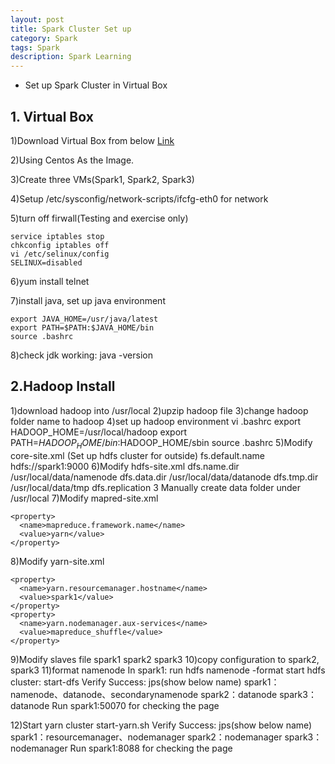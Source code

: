 ```yaml
---
layout: post
title: Spark Cluster Set up
category: Spark
tags: Spark
description: Spark Learning
---
```


- Set up Spark Cluster in Virtual Box

## 1. Virtual Box

1)Download Virtual Box from below <a href="https://www.virtualbox.org/wiki/Downloads">Link</a>

2)Using Centos As the Image.

3)Create three VMs(Spark1, Spark2, Spark3)

4)Setup /etc/sysconfig/network-scripts/ifcfg-eth0 for network

5)turn off firwall(Testing and exercise only)

	service iptables stop
	chkconfig iptables off
	vi /etc/selinux/config
	SELINUX=disabled

6)yum install telnet

7)install java, set up java environment

	export JAVA_HOME=/usr/java/latest
	export PATH=$PATH:$JAVA_HOME/bin
	source .bashrc
	
8)check jdk working: java -version

## 2.Hadoop Install

1)download hadoop into /usr/local
2)upzip hadoop file
3)change hadoop folder name to hadoop
4)set up hadoop environment
	vi .bashrc
	export HADOOP_HOME=/usr/local/hadoop
	export PATH=$HADOOP_HOME/bin:$HADOOP_HOME/sbin
	source .bashrc
5)Modify core-site.xml (Set up hdfs cluster for outside)
	<property>
  	  <name>fs.default.name</name>
  	  <value>hdfs://spark1:9000</value>
	</property>
6)Modify hdfs-site.xml
	<property>
	  <name>dfs.name.dir</name>
	  <value>/usr/local/data/namenode</value>
	</property>
	<property>
	  <name>dfs.data.dir</name>
	  <value>/usr/local/data/datanode</value>
	</property>
	<property>
	  <name>dfs.tmp.dir</name>
	  <value>/usr/local/data/tmp</value>
	</property>
	<property>
	  <name>dfs.replication</name>
	  <value>3</value>
	</property>
Manually  create data folder under /usr/local
7)Modify mapred-site.xml

	<property>
	  <name>mapreduce.framework.name</name>
	  <value>yarn</value>
	</property>
8)Modify yarn-site.xml

	<property>
	  <name>yarn.resourcemanager.hostname</name>
	  <value>spark1</value>
	</property>
	<property>
	  <name>yarn.nodemanager.aux-services</name>
	  <value>mapreduce_shuffle</value>
	</property>
9)Modify slaves file
	spark1
	spark2
	spark3
10)copy configuration to spark2, spark3
11)format namenode
In spark1: run hdfs namenode -format
start hdfs cluster: start-dfs
Verify Success: jps(show below name)
spark1：namenode、datanode、secondarynamenode
spark2：datanode
spark3：datanode
Run spark1:50070 for checking the page

12)Start yarn cluster
start-yarn.sh
Verify Success: jps(show below name)
spark1：resourcemanager、nodemanager
spark2：nodemanager
spark3：nodemanager
Run spark1:8088 for checking the page

